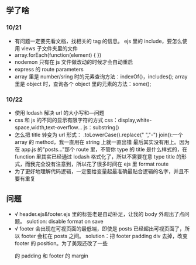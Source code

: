 ## 学了啥

### 10/21

- 有问题一定要先看文档，找相关的 tag 的信息。
  ejs 里的 include，要怎么使用 views 子文件夹里的文件
- array.forEach(function(element) { })
- nodemon 只有在 js 文件做改动的时候才会自动重启
- express 的 route parameters
- array 里是 number/sring 时的元素查询方法：indexOf()，includes();
  array 里是 object 时，查询各个 object 里的元素的方法：some();

### 10/22

- 使用 lodash 解决 url 的大小写和—问题
- css 和 js 的不同的显示有限字符的方式
  css：display,white-space,width,text-overflow...
  js：substring()
- 怎么把 title 转变为 url 形式：
  .toLowerCase().replace(" ","-")
  join():一个 array 的 method，我一直用在 string 上就一直出错
  最后其实没有用上。因为在 app.js 的"posts..."那个 route 里，不管你 type 的 title 是什么样式的，在 function 里其实已经通过 lodash 格式化了，所以不需要在意 type title 的形式，而我完全没有注意到，所以花了很多时间在 ejs 里 format route
- 为了更好地理解代码逻辑，一定要给变量起最准确最贴合逻辑的名字，并且不要有重复

## 问题

- √ header.ejs&footer.ejs 里的标签老是自动补足，让我的 body 外观出了点问题。
  sulotion: disable format on save
- √ footer 会出现在可视页面的最低端，即使是 posts 已经超出可视页面了，所以 footer 会杠在 posts 之间。
  solution：把 footer padding div 去掉，改变 footer 的 position。为了美观还改了一些<p>的 padding 和 footer 的 margin
